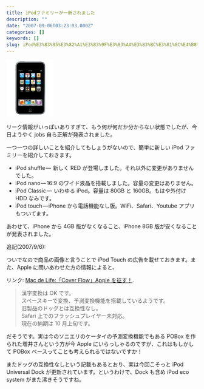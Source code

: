 ```yaml
---
title: iPodファミリーが一新されました
description: ""
date: "2007-09-06T03:23:03.000Z"
categories: []
keywords: []
slug: iPod%E3%83%95%E3%82%A1%E3%83%9F%E3%83%AA%E3%83%BC%E3%81%8C%E4%B8%80%E6%96%B0%E3%81%95%E3%82%8C%E3%81%BE%E3%81%97%E3%81%9F
---
```


![](0__vK9BWfkZawBjwquO.jpg)
![]()

リーク情報がいっぱいありすぎて、もう何が何だか分からない状態でしたが、今日ようやく jobs 自ら正解が発表されました。

一つ一つの詳しいことを紹介してもしょうがないので、簡単に新しい iPod ファミリーを紹介しておきます。

- iPod shuffle —  新しく RED が登場しました。それ以外に変更がありませんでした。
- iPod nano — 16:9 のワイド液晶を搭載しました。容量の変更はありません。
- iPod Classic —  いわゆる iPod。容量は 80GB と 160GB。もはや外付け HDD なみです。
- iPod touch — iPhone から電話機能なし版。WiFi、Safari、Youtube アプリもついてます。

あわせて、iPhone から 4GB 版がなくなること、iPhone 8GB 版が安くなることが発表されました。

追記(2007/9/6):

ついでなので商品の画像と言うことで iPod Touch の広告を載せておきます。また、Apple に問いあわせた方の情報によると、

リンク: [Mac de Life:「Cover Flow」Apple を征す！](http://blog.livedoor.jp/mac_pb12_1ghz/archives/51044097.html "Mac de Life:「Cover Flow」Appleを征す！").

> 漢字変換は OK です。  
> スペースキーで変換、予測変換機能を搭載しているようです。  
> 旧製品のドッグとは互換性なし。  
> Safari 上でのフラッシュプレイヤー未対応。  
> 現在の納期は 10 月上旬です。

だそうです。実は今のソニエリのケータイの予測変換機能でもある POBox を作られた増井さんという方が今 Apple にいらっしゃるのですが、これはもしかして POBox ベースってことも考えられるではないですか！

またドッグの互換性なしという記載もあるとおり、実は今回こそっと iPod Universal Dock が更新されています。というわけで、Dock も含め iPod eco system がまた沸きそうですね。
